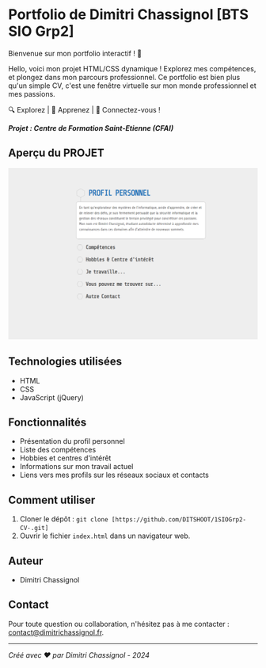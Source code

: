 # Portfolio de Dimitri Chassignol [BTS SIO Grp2]


Bienvenue sur mon portfolio interactif ! 🚀

Hello, voici mon projet HTML/CSS dynamique ! Explorez mes compétences, et plongez dans mon parcours professionnel. Ce portfolio est bien plus qu'un simple CV, c'est une fenêtre virtuelle sur mon monde professionnel et mes passions.

🔍 Explorez | 🧠 Apprenez | 🤝 Connectez-vous !


***Projet : Centre de Formation Saint-Etienne (CFAI)***


## Aperçu du PROJET


[![Projet : Centre de Formation Saint-Etienne (CFAI)](./preview.png)](https://ditshoot.github.io/1SIOGrp2-CV-/)

## Technologies utilisées

- HTML
- CSS
- JavaScript (jQuery)

## Fonctionnalités

- Présentation du profil personnel
- Liste des compétences
- Hobbies et centres d'intérêt
- Informations sur mon travail actuel
- Liens vers mes profils sur les réseaux sociaux et contacts

## Comment utiliser

1. Cloner le dépôt : `git clone [https://github.com/DITSHOOT/1SIOGrp2-CV-.git]`
2. Ouvrir le fichier `index.html` dans un navigateur web.

## Auteur

- Dimitri Chassignol

## Contact

Pour toute question ou collaboration, n'hésitez pas à me contacter : contact@dimitrichassignol.fr.

---
*Créé avec ❤️ par Dimitri Chassignol - 2024*



